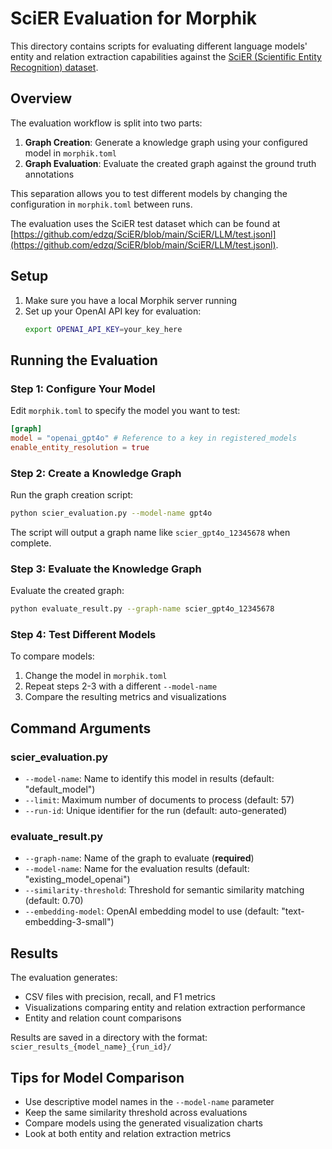 # SciER Evaluation for Morphik

This directory contains scripts for evaluating different language models' entity and relation extraction capabilities against the [SciER (Scientific Entity Recognition) dataset](https://github.com/allenai/SciERC).

## Overview

The evaluation workflow is split into two parts:
1. **Graph Creation**: Generate a knowledge graph using your configured model in `morphik.toml`
2. **Graph Evaluation**: Evaluate the created graph against the ground truth annotations

This separation allows you to test different models by changing the configuration in `morphik.toml` between runs.

The evaluation uses the SciER test dataset which can be found at [https://github.com/edzq/SciER/blob/main/SciER/LLM/test.jsonl](https://github.com/edzq/SciER/blob/main/SciER/LLM/test.jsonl).

## Setup

1. Make sure you have a local Morphik server running
2. Set up your OpenAI API key for evaluation:
   ```bash
   export OPENAI_API_KEY=your_key_here
   ```

## Running the Evaluation

### Step 1: Configure Your Model

Edit `morphik.toml` to specify the model you want to test:

```toml
[graph]
model = "openai_gpt4o" # Reference to a key in registered_models
enable_entity_resolution = true
```

### Step 2: Create a Knowledge Graph

Run the graph creation script:

```bash
python scier_evaluation.py --model-name gpt4o
```

The script will output a graph name like `scier_gpt4o_12345678` when complete.

### Step 3: Evaluate the Knowledge Graph

Evaluate the created graph:

```bash
python evaluate_result.py --graph-name scier_gpt4o_12345678
```

### Step 4: Test Different Models

To compare models:
1. Change the model in `morphik.toml`
2. Repeat steps 2-3 with a different `--model-name` 
3. Compare the resulting metrics and visualizations

## Command Arguments

### scier_evaluation.py
- `--model-name`: Name to identify this model in results (default: "default_model")
- `--limit`: Maximum number of documents to process (default: 57)
- `--run-id`: Unique identifier for the run (default: auto-generated)

### evaluate_result.py
- `--graph-name`: Name of the graph to evaluate (**required**)
- `--model-name`: Name for the evaluation results (default: "existing_model_openai")
- `--similarity-threshold`: Threshold for semantic similarity matching (default: 0.70)
- `--embedding-model`: OpenAI embedding model to use (default: "text-embedding-3-small")

## Results

The evaluation generates:
- CSV files with precision, recall, and F1 metrics
- Visualizations comparing entity and relation extraction performance
- Entity and relation count comparisons

Results are saved in a directory with the format: `scier_results_{model_name}_{run_id}/`

## Tips for Model Comparison

- Use descriptive model names in the `--model-name` parameter
- Keep the same similarity threshold across evaluations
- Compare models using the generated visualization charts
- Look at both entity and relation extraction metrics
